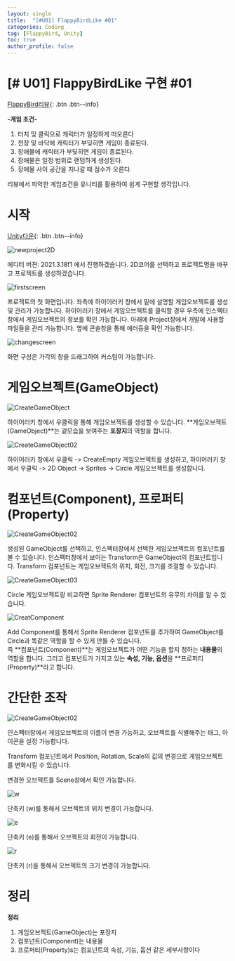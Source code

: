 ```yaml
---
layout: single
title:  "[#U01] FlappyBirdLike #01"
categories: Coding
tag: [FlappyBird, Unity]
toc: true      
author_profile: false
---
```


# [# U01] FlappyBirdLike 구현 #01 

[FlappyBird리뷰](https://dozekr.github.io/gamereview/flappybird/){: .btn .btn--info}

**-게임 조건-**

1. 터치 및 클릭으로 캐릭터가 일정하게 떠오른다
2. 천장 및 바닥에 캐릭터가 부딪히면 게임이 종료된다.
3. 장애물에 캐릭터가 부딪히면 게임이 종료된다.
4. 장애물은 일정 범위로 랜덤하게 생성된다.
5. 장애물 사이 공간을 지나갈 때 점수가 오른다.


리뷰에서 파악한 게임조건을 유니티를 활용하여 쉽게 구현할 생각입니다.

# 시작

[Unity다운](https://store.unity.com/kr/download?gclid=Cj0KCQiAi8KfBhCuARIsADp-A551c5kKfOAVcE6jWVTW-V2mNXrpNT8yZgX3o9ZM3S9mlB3xIwn4U5YaAlMQEALw_wcB&gclsrc=aw.ds){: .btn .btn--info}


![newproject2D](https://github.com/DozeKR/DozeKR.github.io/blob/master/images/2023-02-15-unity_flappybird01/newproject2D.png?raw=true)

에디터 버젼: 2021.3.18f1 에서 진행하겠습니다.
2D코어를 선택하고 프로젝트명을 바꾸고 프로젝트를 생성하겠습니다.

![firstscreen](https://github.com/DozeKR/DozeKR.github.io/blob/master/images/2023-02-15-unity_flappybird01/firstscreen.png?raw=true)

프로젝트의 첫 화면입니다. 
좌측에 하이어러키 창에서 밑에 설명할 게임오브젝트를 생성 및 관리가 가능합니다.
하이어러키 창에서 게임오브젝트를 클릭할 경우 우측에 인스펙터창에서 게임오브젝트의 정보를 확인 가능합니다.
아래에 Project창에서 개발에 사용할 파일들을 관리 가능합니다. 옆에 콘솔창을 통해 에러등을 확인 가능합니다.

![changescreen](https://github.com/DozeKR/DozeKR.github.io/blob/master/images/2023-02-15-unity_flappybird01/changescreen.png?raw=true)

화면 구성은 가각의 창을 드래그하여 커스텀이 가능합니다.

# 게임오브젝트(GameObject) 

![CreateGameObject](https://github.com/DozeKR/DozeKR.github.io/blob/master/images/2023-02-15-unity_flappybird01/CreateGameObject.png?raw=true)

하이어러키 창에서 우클릭을 통해 게임오브젝트를 생성할 수 있습니다.
**게임오브젝트(GameObject)**는 겉모습을 보여주는 **포장지**의 역할을 합니다.

![CreateGameObject02](https://github.com/DozeKR/DozeKR.github.io/blob/master/images/2023-02-15-unity_flappybird01/CreateGameObject02.PNG?raw=true)

하이어러키 창에서 우클릭 -> CreateEmpty 게임오브젝트를 생성하고,
하이어러키 창에서 우클릭 -> 2D Object -> Sprites -> Circle 게임오브젝트를 생성합니다.

# 컴포넌트(Component), 프로퍼티(Property)

![CreateGameObject02](https://github.com/DozeKR/DozeKR.github.io/blob/master/images/2023-02-15-unity_flappybird01/CreateGameObject02.PNG?raw=true)

생성된 GameObject를 선택하고, 인스펙터창에서 선택한 게임오브젝트의 컴포넌트를 볼 수 있습니다.
인스펙터창에서 보이는 Transform은 GameObject의 컴포넌트입니다. 
Transform 컴포넌트는 게임오브젝트의 위치, 회전, 크기를 조절할 수 있습니다.

![CreateGameObject03](https://github.com/DozeKR/DozeKR.github.io/blob/master/images/2023-02-15-unity_flappybird01/CreateGameObject03.PNG?raw=true)

Circle 게임오브젝트랑 비교하면 Sprite Renderer 컴포넌트의 유무의 차이를 알 수 있습니다.

![CreatComponent](https://github.com/DozeKR/DozeKR.github.io/blob/master/images/2023-02-15-unity_flappybird01/CreatComponent.png?raw=true)

Add Component를 통해서 Sprite Renderer 컴포넌트를 추가하여 GameObject를 Circle과 똑같은 역할을 할 수 있게 만들 수 있습니다.  
즉 **컴포넌트(Component)**는 게임오브젝트가 어떤 기능을 할지 정하는 **내용물**의 역할을 합니다.
그리고 컴포넌트가 가지고 있는 **속성, 기능, 옵션**을 **프로퍼티(Property)**라고 합니다. 

# 간단한 조작

![CreateGameObject02](https://github.com/DozeKR/DozeKR.github.io/blob/master/images/2023-02-15-unity_flappybird01/CreateGameObject02.PNG?raw=true)

인스펙터창에서 게임오브젝트의 이름이 변경 가능하고, 오브젝트를 식별해주는 태그, 아이콘을 설정 가능합니다.

Transform 컴포넌트에서 Position, Rotation, Scale의 값의 변경으로 게임오브젝트를 변화시킬 수 있습니다.

변경한 오브젝트를 Scene창에서 확인 가능합니다.

![w](https://github.com/DozeKR/DozeKR.github.io/blob/master/images/2023-02-15-unity_flappybird01/w.PNG?raw=true)

단축키 (w)를 통해서 오브젝트의 위치 변경이 가능합니다.

![e](https://github.com/DozeKR/DozeKR.github.io/blob/master/images/2023-02-15-unity_flappybird01/e.PNG?raw=true)

단축키 (e)를 통해서 오브젝트의  회전이 가능합니다.

![r](https://github.com/DozeKR/DozeKR.github.io/blob/master/images/2023-02-15-unity_flappybird01/r.PNG?raw=true)

단축키 (r)을 통해서 오브젝트의 크기 변경이 가능합니다.

# 정리

**정리**

1. 게임오브젝트(GameObject)는 포장지
2. 컴포넌트(Component)는 내용물
3. 프로퍼티(Property)s는 컴포넌트의 속성, 기능, 옵션 같은 세부사항이다
